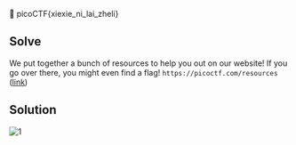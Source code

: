 :checkered_flag: picoCTF{xiexie_ni_lai_zheli}

## Solve
We put together a bunch of resources to help you out on our website! If you go over there, you might even find a flag! `https://picoctf.com/resources` ([link](https://picoctf.com/resources))

## Solution
![1](https://www.dropbox.com/s/ahicpw859dz2mmz/Resources-1.png?raw=1)
